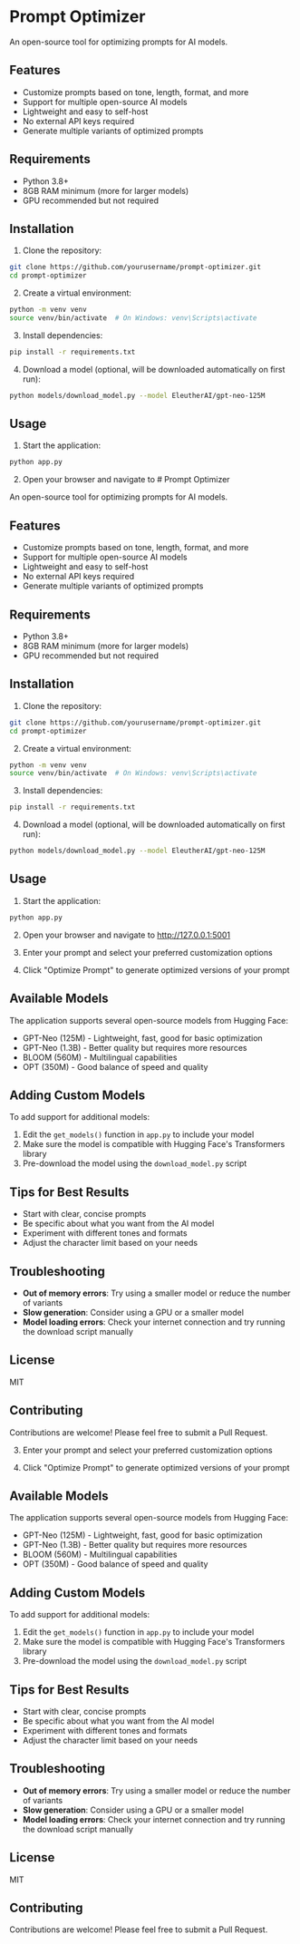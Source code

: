 # Prompt Optimizer

An open-source tool for optimizing prompts for AI models.

## Features

- Customize prompts based on tone, length, format, and more
- Support for multiple open-source AI models
- Lightweight and easy to self-host
- No external API keys required
- Generate multiple variants of optimized prompts

## Requirements

- Python 3.8+
- 8GB RAM minimum (more for larger models)
- GPU recommended but not required

## Installation

1. Clone the repository:

```bash
git clone https://github.com/yourusername/prompt-optimizer.git
cd prompt-optimizer
```

2. Create a virtual environment:

```bash
python -m venv venv
source venv/bin/activate  # On Windows: venv\Scripts\activate
```

3. Install dependencies:

```bash
pip install -r requirements.txt
```

4. Download a model (optional, will be downloaded automatically on first run):

```bash
python models/download_model.py --model EleutherAI/gpt-neo-125M
```

## Usage

1. Start the application:

```bash
python app.py
```

2. Open your browser and navigate to # Prompt Optimizer

An open-source tool for optimizing prompts for AI models.

## Features

- Customize prompts based on tone, length, format, and more
- Support for multiple open-source AI models
- Lightweight and easy to self-host
- No external API keys required
- Generate multiple variants of optimized prompts

## Requirements

- Python 3.8+
- 8GB RAM minimum (more for larger models)
- GPU recommended but not required

## Installation

1. Clone the repository:

```bash
git clone https://github.com/yourusername/prompt-optimizer.git
cd prompt-optimizer
```

2. Create a virtual environment:

```bash
python -m venv venv
source venv/bin/activate  # On Windows: venv\Scripts\activate
```

3. Install dependencies:

```bash
pip install -r requirements.txt
```

4. Download a model (optional, will be downloaded automatically on first run):

```bash
python models/download_model.py --model EleutherAI/gpt-neo-125M
```

## Usage

1. Start the application:

```bash
python app.py
```

2. Open your browser and navigate to http://127.0.0.1:5001

3. Enter your prompt and select your preferred customization options

4. Click "Optimize Prompt" to generate optimized versions of your prompt

## Available Models

The application supports several open-source models from Hugging Face:

- GPT-Neo (125M) - Lightweight, fast, good for basic optimization
- GPT-Neo (1.3B) - Better quality but requires more resources
- BLOOM (560M) - Multilingual capabilities
- OPT (350M) - Good balance of speed and quality

## Adding Custom Models

To add support for additional models:

1. Edit the `get_models()` function in `app.py` to include your model
2. Make sure the model is compatible with Hugging Face's Transformers library
3. Pre-download the model using the `download_model.py` script

## Tips for Best Results

- Start with clear, concise prompts
- Be specific about what you want from the AI model
- Experiment with different tones and formats
- Adjust the character limit based on your needs

## Troubleshooting

- **Out of memory errors**: Try using a smaller model or reduce the number of variants
- **Slow generation**: Consider using a GPU or a smaller model
- **Model loading errors**: Check your internet connection and try running the download script manually

## License

MIT

## Contributing

Contributions are welcome! Please feel free to submit a Pull Request.

3. Enter your prompt and select your preferred customization options

4. Click "Optimize Prompt" to generate optimized versions of your prompt

## Available Models

The application supports several open-source models from Hugging Face:

- GPT-Neo (125M) - Lightweight, fast, good for basic optimization
- GPT-Neo (1.3B) - Better quality but requires more resources
- BLOOM (560M) - Multilingual capabilities
- OPT (350M) - Good balance of speed and quality

## Adding Custom Models

To add support for additional models:

1. Edit the `get_models()` function in `app.py` to include your model
2. Make sure the model is compatible with Hugging Face's Transformers library
3. Pre-download the model using the `download_model.py` script

## Tips for Best Results

- Start with clear, concise prompts
- Be specific about what you want from the AI model
- Experiment with different tones and formats
- Adjust the character limit based on your needs

## Troubleshooting

- **Out of memory errors**: Try using a smaller model or reduce the number of variants
- **Slow generation**: Consider using a GPU or a smaller model
- **Model loading errors**: Check your internet connection and try running the download script manually

## License

MIT

## Contributing

Contributions are welcome! Please feel free to submit a Pull Request.
